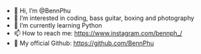 - 👋 Hi, I’m @BennPhu
- 👀 I’m interested in coding, bass guitar, boxing and photography
- 🌱 I’m currently learning Python
- 📫 How to reach me: https://www.instagram.com/bennph_/
- 🎁 My official Github: https://github.com/BennPhu

<!---
BennPhu/BennPhu is a ✨ special ✨ repository because its `README.md` (this file) appears on your GitHub profile.
You can click the Preview link to take a look at your changes.
--->
